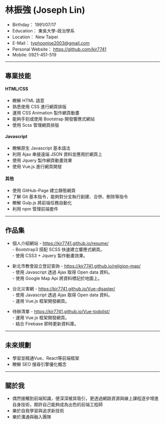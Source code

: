 # 林振強 (Joseph Lin)
 - Birthday： 1991/07/17
 - Education： 東吳大學-政治學系
 - Location： New Taipei
 - E-Mail： typhoonjoe2003@gmail.com
 - Personal Website： https://github.com/kir7741
 - Mobile: 0921-451-519

<hr>

## 專業技能

#### HTML/CSS

 * 瞭解 HTML 語意
 * 熟悉使用 CSS 進行網頁排版
 * 運用 CSS Animation 製作網頁動畫
 * 能夠手刻或使用 Bootstrap 開發響應式網站
 * 使用 Scss 管理網頁排版
 
#### Javascript 

 * 瞭解原生 Javascript 基本語法
 * 利用 Ajax 串接遠端 JSON 資料並應用於網頁上
 * 使用 Jquery 製作網頁動畫效果
 * 使用 Vue.js 進行網頁開發
 
#### 其他

 * 使用 GitHub-Page 建立靜態網頁
 * 了解 Git 基本指令，能夠對分支執行創建、合併、刪除等指令
 * 瞭解 Gulp.js 將前端任務自動化
 * 利用 npm 管理前端套件
 
<hr>

## 作品集

* 個人介紹網站 - https://kir7741.github.io/resume/
  </br>- Bootstrap3 搭配 SCSS 快速建立響應式網頁。
  </br>- 使用 CSS3 + Jquery 製作動畫效果。
  
* 新北市教會設立登記查詢 - https://kir7741.github.io/religion-map/
  </br>- 使用 Javascript 透過 Ajax 取得 Open data 資料。
  </br>- 使用 Google Map Api 將資料標記於地圖上。
 
* 台北災害網 - https://kir7741.github.io/Vue-disaster/
  </br>- 使用 Javascript 透過 Ajax 取得 Open data 資料。
  </br>- 運用 Vue.js 框架開發網頁。
  
* 待辦清單 - https://kir7741.github.io/Vue-todolist/
  </br>- 運用 Vue.js 框架開發網頁。
  </br>- 結合 Firebase 即時更新資料庫。

<hr>
  
## 未來規劃

 * 學習並精通Vue、React等前端框架
 * 瞭解 SEO 搜尋引擎優化概念
 
<hr> 

## 關於我

 * 偶然接觸到前端知識，便深深被其吸引，更透過網路資源與線上課程逐步增進自身技術，期許自己能夠成為出色的前端工程師
 * 樂於自我學習與追求新技術
 * 樂於溝通與融入團隊




  
 
  
  
  
